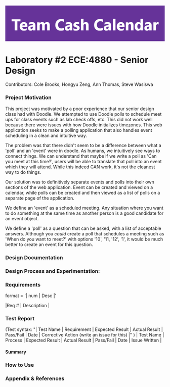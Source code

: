 <img src="gh_img/TeamCashHeader.png"></img>
# Laboratory #2 ECE:4880 - Senior Design
Contributors: Cole Brooks, Hongyu Zeng, Ann Thomas, Steve Wasiswa

### Project Motivation
This project was motivated by a poor experience that our senior design class had with Doodle. We attempted to use Doodle polls to schedule meet ups for class events such as lab check offs, etc. This did not work well because there were issues with how Doodle initializes timezones. This web application seeks to make a polling application that also handles event scheduling in a clean and intuitive way.

The problem was that there didn't seem to be a difference between what a 'poll' and an 'event' were in doodle. As humans, we intuitively see ways to connect things. We can understand that maybe if we write a poll as 'Can you meet at this time?', users will be able to translate that poll into an event which they will attend. While this indeed CAN work, it's not the cleanest way to do things.

Our solution was to definitively separate events and polls into their own sections of the web application. Event can be created and viewed on a calendar, while polls can be created and then viewed as a list of polls on a separate page of the application. 

We define an 'event' as a scheduled meeting. Any situation where you want to do something at the same time as another person is a good candidate for an event object.

We define a 'poll' as a question that can be asked, with a list of acceptable answers. Although you *could* create a poll that schedules a meeting such as 'When do you want to meet?' with options '10', '11, '12', '1', it would be much better to create an event for this question.
### Design Documentation

### Design Process and Experimentation:

### Requirements
format = '| num | Desc |'

|Req # | Description | 

### Test Report
(Test syntax: "| Test Name | Requirement | Expected Result | Actual Result | Pass/Fail | Date | Corrective Action (write an issue for this) |" )
| Test Name | Process | Expected Result | Actual Result | Pass/Fail | Date | Issue Written |

#### Summary

### How to Use
### Appendix & References
